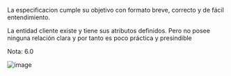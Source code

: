 La especificacion cumple su objetivo con formato breve, correcto y de fácil entendimiento.

La entidad cliente existe y tiene sus atributos definidos. Pero no posee ninguna relación clara y por tanto es poco práctica y presindible

Nota: 6.0



![image](https://github.com/user-attachments/assets/dc738c46-4d38-405a-94ea-3f623f33c176)
